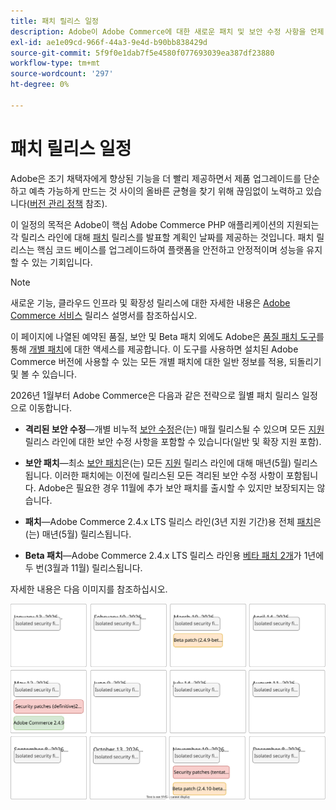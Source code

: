 ```yaml
---
title: 패치 릴리스 일정
description: Adobe이 Adobe Commerce에 대한 새로운 패치 및 보안 수정 사항을 언제 발표할지 알아봅니다.
exl-id: ae1e09cd-966f-44a3-9e4d-b90bb838429d
source-git-commit: 5f9f0e1dab7f5e4580f077693039ea387df23880
workflow-type: tm+mt
source-wordcount: '297'
ht-degree: 0%

---
```



# 패치 릴리스 일정

Adobe은 조기 채택자에게 향상된 기능을 더 빨리 제공하면서 제품 업그레이드를 단순하고 예측 가능하게 만드는 것 사이의 올바른 균형을 찾기 위해 끊임없이 노력하고 있습니다([버전 관리 정책](versioning-policy.md) 참조).

이 일정의 목적은 Adobe이 핵심 Adobe Commerce PHP 애플리케이션의 지원되는 각 릴리스 라인에 대해 [패치](versioning-policy.md#patch-release) 릴리스를 발표할 계획인 날짜를 제공하는 것입니다. 패치 릴리스는 핵심 코드 베이스를 업그레이드하여 플랫폼을 안전하고 안정적이며 성능을 유지할 수 있는 기회입니다.

>[!NOTE]
>
>새로운 기능, 클라우드 인프라 및 확장성 릴리스에 대한 자세한 내용은 [Adobe Commerce 서비스](https://experienceleague.adobe.com/en/docs/commerce/user-guides/release-information/release-notes-all) 릴리스 설명서를 참조하십시오.

이 페이지에 나열된 예약된 품질, 보안 및 Beta 패치 외에도 Adobe은 [품질 패치 도구](versioning-policy.md#individual-patch)를 통해 [개별 패치](../tools/quality-patches-tool/usage.md)에 대한 액세스를 제공합니다. 이 도구를 사용하면 설치된 Adobe Commerce 버전에 사용할 수 있는 모든 개별 패치에 대한 일반 정보를 적용, 되돌리기 및 볼 수 있습니다.

2026년 1월부터 Adobe Commerce은 다음과 같은 전략으로 월별 패치 릴리스 일정으로 이동합니다.

- **격리된 보안 수정**—개별 비누적 [보안 수정](versioning-policy.md#isolated-patch)은(는) 매월 릴리스될 수 있으며 모든 [지원](lifecycle-policy.md) 릴리스 라인에 대한 보안 수정 사항을 포함할 수 있습니다(일반 및 확장 지원 포함).

- **보안 패치**—최소 [보안 패치](versioning-policy.md#security-patch-release)은(는) 모든 [지원](lifecycle-policy.md) 릴리스 라인에 대해 매년(5월) 릴리스됩니다. 이러한 패치에는 이전에 릴리스된 모든 격리된 보안 수정 사항이 포함됩니다. Adobe은 필요한 경우 11월에 추가 보안 패치를 출시할 수 있지만 보장되지는 않습니다.

- **패치**—Adobe Commerce 2.4.x LTS 릴리스 라인(3년 지원 기간)용 전체 [패치](versioning-policy.md#patch-release)은(는) 매년(5월) 릴리스됩니다.

- **Beta 패치**—Adobe Commerce 2.4.x LTS 릴리스 라인용 [베타 패치 2개](versioning-policy.md#beta-patch-release)가 1년에 두 번(3월과 11월) 릴리스됩니다.

자세한 내용은 다음 이미지를 참조하십시오.

![2026 Adobe Commerce 릴리스 일정](../assets/release/release-calendar.drawio.svg)
